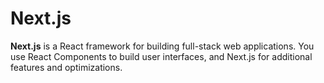 # Next.js


**Next.js** is a React framework for building full-stack web applications. You use React Components to build user interfaces, and Next.js for additional features and optimizations.




